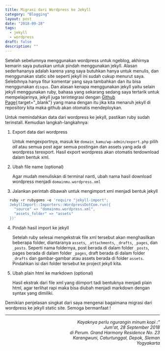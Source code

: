 ```yaml
---
title: Migrasi dari Wordpress ke Jekyll
category: "Blogging"
layout: post
date: "2018-09-28"
tags: 
  - jekyll
  - wordpress
draft: false
description: ""
---
```


Setelah sebelumnya menggunakan wordpress untuk ngeblog, akhirnya kemarin saya putuskan untuk pindah menggunakan jekyll. Alasan sederhananya adalah karena yang saya butuhkan hanya untuk menulis, dan menggunakan static site seperti jekyll ini sudah cukup menurut saya. Selebihnya hanya fitur komentar yang saya tambahkan dan itu bisa menggunakan `disqus`. Dan alasan kenapa menggunakan jekyll yaitu selain jekyll menggunakan ruby, bahasa yang sekarang sedang saya tertarik untuk mempelajarinya, jekyll juga terintegrasi dengan [Github Page](https://pages.github.com/){:target="_blank"} yang mana dengan itu jika kita menaruh jekyll di repository kita maka github akan otomatis mendeploykan.

Untuk memindahkan data dari wordpress ke jekyll, pastikan ruby sudah terinstall. Kemudian langkah-langkahnya:

1. Export data dari wordpress
   
    Untuk mengexportnya, masuk ke `domain_kamu/wp-admin/export.php` pilih *all* atau semua post agar semua postingan dan assets yang ada di wordpress terexport. Hasil export wordpress akan otomatis terdownload dalam bentuk xml.
  
2. Ubah file name (optional)
  
    Agar mudah menuliskan di terminal nanti, ubah nama hasil download wordpress menjadi `domainmu.wordpress.xml`

3. Jalankan perintah dibawah untuk mengimport xml menjadi bentuk jekyll

  ```ruby
    ruby -r rubygems -e 'require "jekyll-import";
    JekyllImport::Importers::WordpressDotCom.run({
      "source" => "domainmu.wordpress.xml",
      "assets_folder" => "assets"
    })'

  ```

4. Pindah hasil import ke jekyll

    Setelah ruby selesai mengekstrak file xml tersebut akan menghasilkan beberapa folder, diantaranya `assets`, `_attachments`, `_drafts`, `_pages`, dan `_posts`. Seperti nama foldernya, post berada di dalam folder `_posts`, pages berada di dalam folder `_pages`, draft berada di dalam folder `_drafts` dan gambar-gambar atau assets berada di folder `assets`.  Pindahkan isi dari folder tersebut ke project jekyll kita.

5. Ubah plain html ke markdown (optional)
   
    Hasil ekstrak dari file xml yang diimport tadi bentuknya menjadi plain html, agar terlihat rapi maka bisa diubah menjadi markdown dengan syntax yang dimiliki.

Demikian penjelasan singkat dari saya mengenai bagaimana migrasi dari wordpress ke jekyll static site. Semoga bermanfaat !

___
<p style="text-align:right">
  <em>
    Kayaknya perlu ngurangin minum kopi :"<br />
    Jum'at, 28 September 2018<br />
    di Perum. Grand Harmony Residence No. 23<br />
    Karangwuni, Caturtunggal, Depok, Sleman<br />
    Yogyakarta
  </em>
<p>
